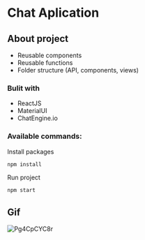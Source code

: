 
# Chat Aplication

## About project

- Reusable components
- Reusable functions
- Folder structure (API, components, views)

### Bulit with

- ReactJS
- MaterialUI
- ChatEngine.io

### Available commands:

Install packages

```sh
npm install
```

Run project

```sh
npm start
```

## Gif 

![Pg4CpCYC8r](https://user-images.githubusercontent.com/72163962/131313096-2738ed95-e93a-4248-9a37-6869b0d29e8e.gif)
